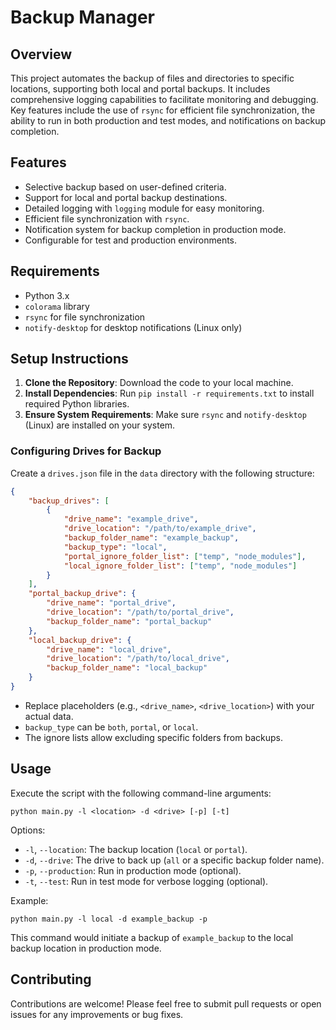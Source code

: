 # Backup Manager

## Overview
This project automates the backup of files and directories to specific locations, supporting both local and portal backups. It includes comprehensive logging capabilities to facilitate monitoring and debugging. Key features include the use of `rsync` for efficient file synchronization, the ability to run in both production and test modes, and notifications on backup completion.

## Features
- Selective backup based on user-defined criteria.
- Support for local and portal backup destinations.
- Detailed logging with `logging` module for easy monitoring.
- Efficient file synchronization with `rsync`.
- Notification system for backup completion in production mode.
- Configurable for test and production environments.

## Requirements
- Python 3.x
- `colorama` library
- `rsync` for file synchronization
- `notify-desktop` for desktop notifications (Linux only)

## Setup Instructions

1. **Clone the Repository**: Download the code to your local machine.
2. **Install Dependencies**: Run `pip install -r requirements.txt` to install required Python libraries.
3. **Ensure System Requirements**: Make sure `rsync` and `notify-desktop` (Linux) are installed on your system.

### Configuring Drives for Backup

Create a `drives.json` file in the `data` directory with the following structure:

```json
{
    "backup_drives": [
        {
            "drive_name": "example_drive",
            "drive_location": "/path/to/example_drive",
            "backup_folder_name": "example_backup",
            "backup_type": "local",
            "portal_ignore_folder_list": ["temp", "node_modules"],
            "local_ignore_folder_list": ["temp", "node_modules"]
        }
    ],
    "portal_backup_drive": {
        "drive_name": "portal_drive",
        "drive_location": "/path/to/portal_drive",
        "backup_folder_name": "portal_backup"
    },
    "local_backup_drive": {
        "drive_name": "local_drive",
        "drive_location": "/path/to/local_drive",
        "backup_folder_name": "local_backup"
    }
}
```

- Replace placeholders (e.g., `<drive_name>`, `<drive_location>`) with your actual data.
- `backup_type` can be `both`, `portal`, or `local`.
- The ignore lists allow excluding specific folders from backups.

## Usage

Execute the script with the following command-line arguments:

```
python main.py -l <location> -d <drive> [-p] [-t]
```

Options:
- `-l`, `--location`: The backup location (`local` or `portal`).
- `-d`, `--drive`: The drive to back up (`all` or a specific backup folder name).
- `-p`, `--production`: Run in production mode (optional).
- `-t`, `--test`: Run in test mode for verbose logging (optional).

Example:
```
python main.py -l local -d example_backup -p
```

This command would initiate a backup of `example_backup` to the local backup location in production mode.

## Contributing
Contributions are welcome! Please feel free to submit pull requests or open issues for any improvements or bug fixes.